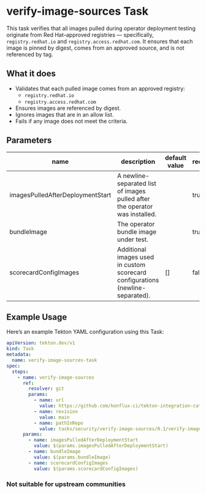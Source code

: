 # verify-image-sources Task

This task verifies that all images pulled during operator deployment testing originate from Red Hat–approved registries — specifically, `registry.redhat.io` and `registry.access.redhat.com`.
It ensures that each image is pinned by digest, comes from an approved source, and is not referenced by tag.

## What it does

- Validates that each pulled image comes from an approved registry:
  * `registry.redhat.io`
  * `registry.access.redhat.com`
- Ensures images are referenced by digest.
- Ignores images that are in an allow list.
- Fails if any image does not meet the criteria.


## Parameters

| name                             | description                                                                                              | default value | required |
|----------------------------------|----------------------------------------------------------------------------------------------------------|----------------|----------|
| imagesPulledAfterDeploymentStart | A newline-separated list of images pulled after the operator was installed.                              |                | true     |
| bundleImage                      | The operator bundle image under test.                                                                    |                | true     |
| scorecardConfigImages            | Additional images used in custom scorecard configurations (newline-separated).                           |            []            | false    |


## Example Usage

Here’s an example Tekton YAML configuration using this Task:

```yaml
apiVersion: tekton.dev/v1
kind: Task
metadata:
  name: verify-image-sources-task
spec:
  steps:
    - name: verify-image-sources
      ref:
        resolver: git
        params:
          - name: url
            value: https://github.com/konflux-ci/tekton-integration-catalog
          - name: revision
            value: main
          - name: pathInRepo
            value: tasks/security/verify-image-sources/0.1/verify-image-sources.yaml
      params:
        - name: imagesPulledAfterDeploymentStart
          value: $(params.imagesPulledAfterDeploymentStart)
        - name: bundleImage
          value: $(params.bundleImage)
        - name: scorecardConfigImages
          value: $(params.scorecardConfigImages)
```

### Not suitable for upstream communities